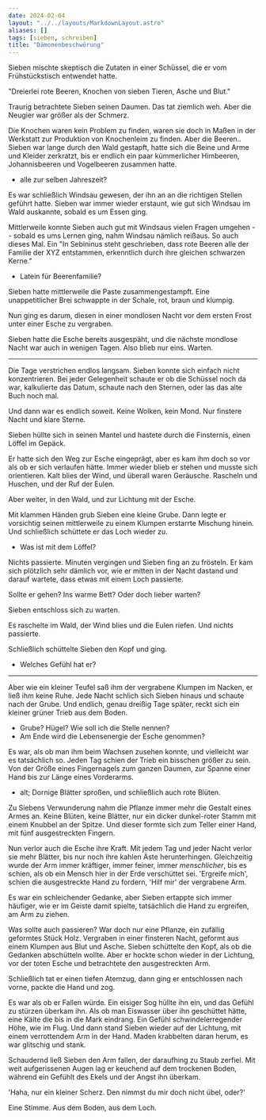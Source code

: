```yaml
---
date: 2024-02-04
layout: "../../layouts/MarkdownLayout.astro"
aliases: []
tags: [sieben, schreiben]
title: "Dämonenbeschwörung"
---
```


Sieben mischte skeptisch die Zutaten in einer Schüssel, die er vom Frühstückstisch entwendet hatte.

"Dreierlei rote Beeren, Knochen von sieben Tieren,  Asche und Blut."

Traurig betrachtete Sieben seinen Daumen. Das tat ziemlich weh. Aber die Neugier war größer als der Schmerz. 

Die Knochen waren kein Problem zu finden, waren sie doch in Maßen in der Werkstatt zur Produktion von Knochenleim zu finden. Aber die Beeren.. Sieben war lange durch den Wald gestapft, hatte sich die Beine und Arme und Kleider zerkratzt, bis er endlich ein paar kümmerlicher Himbeeren, Johannisbeeren und Vogelbeeren zusammen hatte.

- alle zur selben Jahreszeit?

Es war schließlich Windsau gewesen, der ihn an an die richtigen Stellen geführt hatte. Sieben war immer wieder erstaunt, wie gut sich Windsau im Wald auskannte, sobald es um Essen ging.

Mittlerweile konnte Sieben auch gut mit Windsaus vielen Fragen umgehen -- sobald es ums Lernen ging, nahm Windsau nämlich reißaus. So auch dieses Mal. Ein "In Sebininus steht geschrieben, dass rote Beeren alle der Familie der XYZ entstammen, erkenntlich durch ihre gleichen schwarzen Kerne."

- Latein für Beerenfamilie?

Sieben hatte mittlerweile die Paste zusammengestampft. Eine unappetitlicher Brei schwappte in der Schale, rot, braun und klumpig.

Nun ging es darum, diesen in einer mondlosen Nacht vor dem ersten Frost unter einer Esche zu vergraben.

Sieben hatte die Esche bereits ausgespäht, und die nächste mondlose Nacht war auch in wenigen Tagen. Also blieb nur eins. Warten.

---

Die Tage verstrichen endlos langsam. Sieben konnte sich einfach nicht konzentrieren. Bei jeder Gelegenheit schaute er ob die Schüssel noch da war, kalkulierte das Datum, schaute nach den Sternen, oder las das alte Buch noch mal.

Und dann war es endlich soweit. Keine Wolken, kein Mond. Nur finstere Nacht und klare Sterne.

Sieben hüllte sich in seinen Mantel und hastete durch die Finsternis, einen Löffel im Gepäck.

Er hatte sich den Weg zur Esche eingeprägt, aber es kam ihm doch so vor als ob er sich verlaufen hätte. Immer wieder blieb er stehen und musste sich orientieren. Kalt blies der Wind, und überall waren Geräusche. Rascheln und Huschen, und der Ruf der Eulen.

Aber weiter, in den Wald, und zur Lichtung mit der Esche.

Mit klammen Händen grub Sieben eine kleine Grube. Dann legte er vorsichtig seinen mittlerweile zu einem Klumpen erstarrte Mischung hinein. Und schließlich schüttete er das Loch wieder zu.

- Was ist mit dem Löffel?

Nichts passierte. Minuten vergingen und Sieben fing an zu frösteln. Er kam sich plötzlich sehr dämlich vor, wie er mitten in der Nacht dastand und darauf wartete, dass etwas mit einem Loch passierte.

Sollte er gehen? Ins warme Bett? Oder doch lieber warten?

Sieben entschloss sich zu warten.

Es raschelte im Wald, der Wind blies und die Eulen riefen. Und nichts passierte.

Schließlich schüttelte Sieben den Kopf und ging.

- Welches Gefühl hat er?

----

Aber wie ein kleiner Teufel saß ihm der vergrabene Klumpen im Nacken, er ließ ihm keine Ruhe. Jede Nacht schlich sich Sieben hinaus und schaute nach der Grube. Und endlich, genau dreißig Tage später, reckt sich ein kleiner grüner Trieb aus dem Boden.

- Grube? Hügel? Wie soll ich die Stelle nennen?
- Am Ende wird die Lebensenergie der Esche genommen?

Es war, als ob man ihm beim Wachsen zusehen konnte, und vielleicht war es tatsächlich so. Jeden Tag schien der Trieb ein bisschen größer zu sein. Von der Größe eines Fingernagels zum ganzen Daumen, zur Spanne einer Hand bis zur Länge eines Vorderarms.

- alt; Dornige Blätter sproßen, und schließlich auch rote Blüten. 

Zu Siebens Verwunderung nahm die Pflanze immer mehr die Gestalt eines Armes an. Keine Blüten, keine Blätter, nur ein dicker dunkel-roter Stamm mit einem Knubbel an der Spitze. Und dieser formte sich zum Teller einer Hand, mit fünf ausgestreckten Fingern.

Nun verlor auch die Esche ihre Kraft. Mit jedem Tag und jeder Nacht verlor sie mehr Blätter, bis nur noch ihre kahlen Äste herunterhingen. Gleichzeitig wurde der Arm immer kräftiger, immer feiner, immer _menschlicher_, bis es schien, als ob ein Mensch hier in der Erde verschüttet sei. 'Ergreife mich', schien die ausgestreckte Hand zu fordern, 'Hilf mir' der vergrabene Arm.

Es war ein schleichender Gedanke, aber Sieben ertappte sich immer häufiger, wie er im Geiste damit spielte, tatsächlich die Hand zu ergreifen, am Arm zu ziehen. 

Was sollte auch passieren? War doch nur eine Pflanze, ein zufällig geformtes Stück Holz. Vergraben in einer finsteren Nacht, geformt aus einem Klumpen aus Blut und Asche. Sieben schüttelte den Kopf, als ob die Gedanken abschütteln wollte. Aber er hockte schon wieder in der Lichtung, vor der toten Esche und betrachtete den ausgestreckten Arm.

Schließlich tat er einen tiefen Atemzug, dann ging er entschlossen nach vorne, packte die Hand und zog.

Es war als ob er Fallen würde. Ein eisiger Sog hüllte ihn ein, und das Gefühl zu stürzen überkam ihn. Als ob man Eiswasser über ihn geschüttet hätte, eine Kälte die bis in die Mark eindrang. Ein Gefühl schwindelerregender Höhe, wie im Flug. Und dann stand Sieben wieder auf der Lichtung, mit einem verrottendem Arm in der Hand. Maden krabbelten daran herum, es war glitschig und stank.

Schaudernd ließ Sieben den Arm fallen, der daraufhing zu Staub zerfiel. Mit weit aufgerissenen Augen lag er keuchend auf dem trockenen Boden, während ein Gefühlt des Ekels und der Angst ihn überkam.

'Haha, nur ein kleiner Scherz. Den nimmst du mir doch nicht übel, oder?'

Eine Stimme. Aus dem Boden, aus dem Loch.
